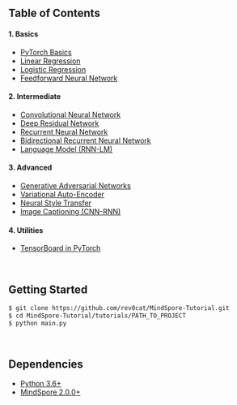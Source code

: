 ## Table of Contents

#### 1. Basics

* [PyTorch Basics](https://github.com/rev0cat/MindSpore-Tutorial/blob/master/tutorials/01-basics/pytorch_basics/main.py)
* [Linear Regression](https://github.com/rev0cat/MindSpore-Tutorial/blob/master/tutorials/01-basics/linear_regression/main.py#L22-L23)
* [Logistic Regression](https://github.com/rev0cat/MindSpore-Tutorial/blob/master/tutorials/01-basics/logistic_regression/main.py#L33-L34)
* [Feedforward Neural Network](https://github.com/rev0cat/MindSpore-Tutorial/blob/master/tutorials/01-basics/feedforward_neural_network/main.py#L37-L49)

#### 2. Intermediate

* [Convolutional Neural Network](https://github.com/rev0cat/MindSpore-Tutorial/blob/master/tutorials/02-intermediate/convolutional_neural_network/main.py#L35-L56)
* [Deep Residual Network](https://github.com/rev0cat/MindSpore-Tutorial/blob/master/tutorials/02-intermediate/deep_residual_network/main.py#L76-L113)
* [Recurrent Neural Network](https://github.com/rev0cat/MindSpore-Tutorial/blob/master/tutorials/02-intermediate/recurrent_neural_network/main.py#L39-L58)
* [Bidirectional Recurrent Neural Network](https://github.com/rev0cat/MindSpore-Tutorial/blob/master/tutorials/02-intermediate/bidirectional_recurrent_neural_network/main.py#L39-L58)
* [Language Model (RNN-LM)](https://github.com/rev0cat/MindSpore-Tutorial/blob/master/tutorials/02-intermediate/language_model/main.py#L30-L50)

#### 3. Advanced

* [Generative Adversarial Networks](https://github.com/rev0cat/MindSpore-Tutorial/blob/master/tutorials/03-advanced/generative_adversarial_network/main.py#L41-L57)
* [Variational Auto-Encoder](https://github.com/rev0cat/MindSpore-Tutorial/blob/master/tutorials/03-advanced/variational_autoencoder/main.py#L38-L65)
* [Neural Style Transfer](https://github.com/rev0cat/MindSpore-Tutorial/blob/master/tutorials/03-advanced/neural_style_transfer)
* [Image Captioning (CNN-RNN)](https://github.com/rev0cat/MindSpore-Tutorial/blob/master/tutorials/03-advanced/image_captioning)

#### 4. Utilities

* [TensorBoard in PyTorch](https://github.com/rev0cat/MindSpore-Tutorial/blob/master/tutorials/04-utils/tensorboard)

<br/>

## Getting Started

```bash
$ git clone https://github.com/rev0cat/MindSpore-Tutorial.git
$ cd MindSpore-Tutorial/tutorials/PATH_TO_PROJECT
$ python main.py
```

<br/>

## Dependencies

* [Python 3.6+](https://www.continuum.io/downloads)
* [MindSpore 2.0.0+](http://mindspore.cn/)




